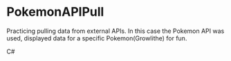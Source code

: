 # PokemonAPIPull


Practicing pulling data from external APIs. In this case the Pokemon API was used, displayed data for a specific Pokemon(Growlithe) for fun.

C#
